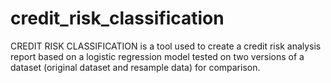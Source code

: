 # credit_risk_classification
CREDIT RISK CLASSIFICATION is a tool used to create a credit risk analysis report based on a logistic regression model tested on two versions of a dataset (original dataset and resample data) for comparison.
